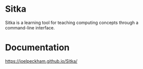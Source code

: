 # Sitka
Sitka is a learning tool for teaching computing concepts through a command-line interface.

# Documentation
https://joelpeckham.github.io/Sitka/
